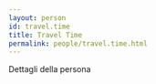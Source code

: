 ```yaml
---
layout: person
id: travel.time
title: Travel Time
permalink: people/travel.time.html
---
```


Dettagli della persona